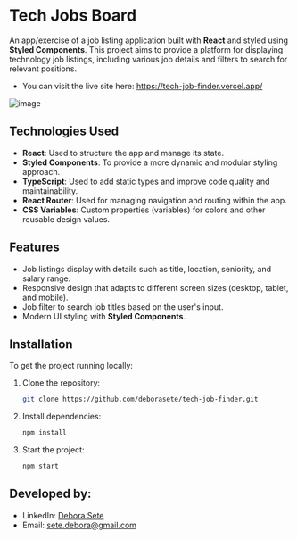 # Tech Jobs Board

An app/exercise of a job listing application built with **React** and styled using **Styled Components**. This project aims to provide a platform for displaying technology job listings, including various job details and filters to search for relevant positions.

- You can visit the live site here: https://tech-job-finder.vercel.app/

![image](https://github.com/user-attachments/assets/568c1cfd-6d76-490f-bb7e-61f654ad79af)

 


## Technologies Used

- **React**: Used to structure the app and manage its state.
- **Styled Components**: To provide a more dynamic and modular styling approach.
- **TypeScript**: Used to add static types and improve code quality and maintainability.
- **React Router**: Used for managing navigation and routing within the app.
- **CSS Variables**: Custom properties (variables) for colors and other reusable design values.

## Features

- Job listings display with details such as title, location, seniority, and salary range.
- Responsive design that adapts to different screen sizes (desktop, tablet, and mobile).
- Job filter to search job titles based on the user's input.
- Modern UI styling with **Styled Components**.


## Installation

To get the project running locally:

1. Clone the repository:
   ```bash
   git clone https://github.com/deborasete/tech-job-finder.git

2. Install dependencies:
   ```bash
   npm install

3. Start the project:
   ```bash
   npm start

## Developed by:  


- LinkedIn: [Debora Sete](https://www.linkedin.com/in/debora-sete/)
- Email: [sete.debora@gmail.com](mailto:sete.debora@gmail.com)
